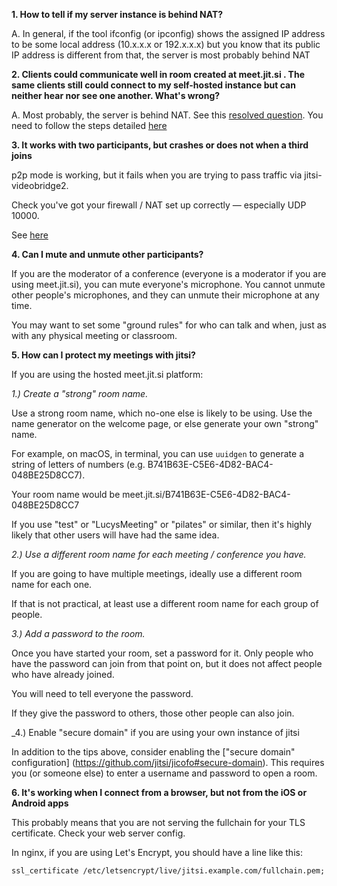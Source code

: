 **1. How to tell if my server instance is behind NAT?**

A. In general, if the tool ifconfig (or ipconfig) shows the assigned IP address to be some local address (10.x.x.x or 192.x.x.x) but you know that its public IP address is different from that, the server is most probably behind NAT

**2. Clients could communicate well in room created at meet.jit.si . The same clients still could connect to my self-hosted instance but can neither hear nor see one another. What's wrong?**

A. Most probably, the server is behind NAT. See this [resolved question](https://community.jitsi.org/t/cannot-see-video-or-hear-audio-on-self-hosted-instance/). You need to follow the steps detailed [here](https://github.com/jitsi/jitsi-meet/blob/master/doc/quick-install.md#Advanced-configuration)

**3. It works with two participants, but crashes or does not when a third joins**

p2p mode is working, but it fails when you are trying to pass traffic via jitsi-videobridge2.

Check you've got your firewall / NAT set up correctly — especially UDP 10000.

See [here](https://github.com/jitsi/jitsi-meet/blob/master/doc/quick-install.md#open-ports-in-your-firewall)

**4. Can I mute and unmute other participants?**

If you are the moderator of a conference (everyone is a moderator if you are using meet.jit.si), you can mute everyone's microphone. You cannot unmute other people's microphones, and they can unmute their microphone at any time.

You may want to set some "ground rules" for who can talk and when, just as with any physical meeting or classroom.

**5. How can I protect my meetings with jitsi?**

If you are using the hosted meet.jit.si platform:

_1.) Create a "strong" room name._

Use a strong room name, which no-one else is likely to be using. Use the name generator on the welcome page, or else generate your own "strong" name.

For example, on macOS, in terminal, you can use `uuidgen` to generate a string of letters of numbers (e.g. B741B63E-C5E6-4D82-BAC4-048BE25D8CC7).

Your room name would be meet.jit.si/B741B63E-C5E6-4D82-BAC4-048BE25D8CC7

If you use "test" or "LucysMeeting" or "pilates" or similar, then it's highly likely that other users will have had the same idea.

_2.) Use a different room name for each meeting / conference you have._

If you are going to have multiple meetings, ideally use a different room name for each one.

If that is not practical, at least use a different room name for each group of people.

_3.) Add a password to the room._

Once you have started your room, set a password for it. Only people who have the password can join from that point on, but it does not affect people who have already joined.

You will need to tell everyone the password.

If they give the password to others, those other people can also join.

_4.) Enable "secure domain" if you are using your own instance of jitsi

In addition to the tips above, consider enabling the ["secure domain" configuration] (https://github.com/jitsi/jicofo#secure-domain). This requires you (or someone else) to enter a username and password to open a room.


**6. It's working when I connect from a browser, but not from the iOS or Android apps**

This probably means that you are not serving the fullchain for your TLS certificate. Check your web server config.

In nginx, if you are using Let's Encrypt, you should have a line like this:

`ssl_certificate /etc/letsencrypt/live/jitsi.example.com/fullchain.pem;`
